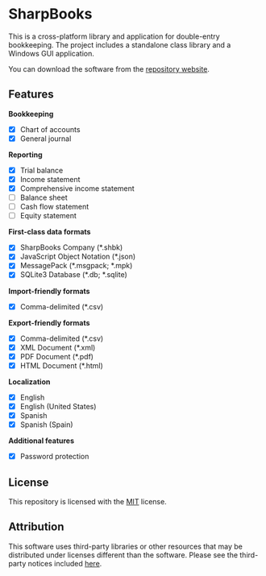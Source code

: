<!--
README.md
Copyright (c) 2023 Ishan Pranav. All rights reserved.
Licensed under the MIT License.
-->

# SharpBooks
This is a cross-platform library and application for double-entry bookkeeping.
The project includes a standalone class library and a Windows GUI application.

You can download the software from the
[repository website](https://ishanpranav.github.io/sharp-books).
## Features
__Bookkeeping__
- [X] Chart of accounts
- [X] General journal

__Reporting__
- [X] Trial balance
- [X] Income statement
- [X] Comprehensive income statement
- [ ] Balance sheet
- [ ] Cash flow statement
- [ ] Equity statement

__First-class data formats__
- [X] SharpBooks Company (*.shbk)
- [X] JavaScript Object Notation (\*.json)
- [X] MessagePack (\*.msgpack; \*.mpk)
- [X] SQLite3 Database (\*.db; \*.sqlite)

__Import-friendly formats__
- [X] Comma-delimited (*.csv)

__Export-friendly formats__
- [X] Comma-delimited (*.csv)
- [X] XML Document (*.xml)
- [X] PDF Document (*.pdf)
- [X] HTML Document (*.html)

__Localization__
- [X] English
- [X] English (United States)
- [X] Spanish
- [X] Spanish (Spain)

__Additional features__
- [X] Password protection
## License
This repository is licensed with the [MIT](LICENSE.txt) license.
## Attribution
This software uses third-party libraries or other resources that may be
distributed under licenses different than the software. Please see the
third-party notices included [here](THIRD-PARTY-NOTICES.md).
